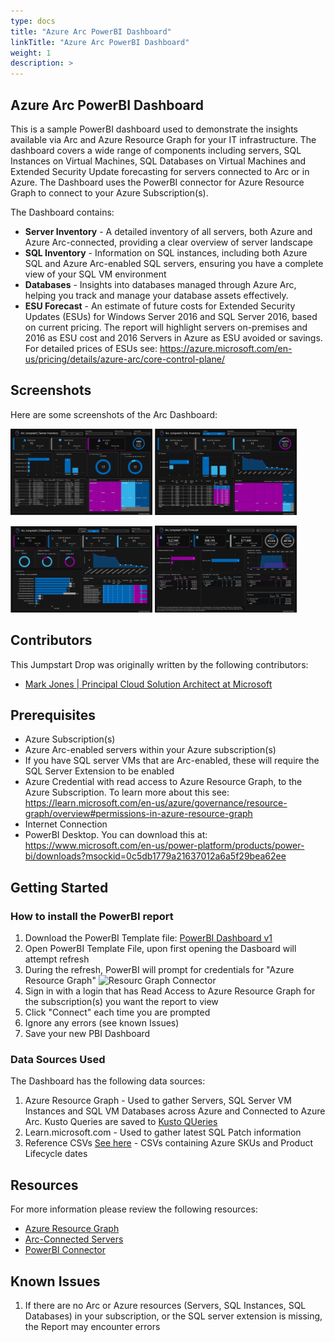 ```yaml
---
type: docs
title: "Azure Arc PowerBI Dashboard"
linkTitle: "Azure Arc PowerBI Dashboard"
weight: 1
description: >
---
```


## Azure Arc PowerBI Dashboard

This is a sample PowerBI dashboard used to demonstrate the insights available via Arc and Azure Resource Graph for your IT infrastructure. The dashboard covers a wide range of components including servers, SQL Instances on Virtual Machines, SQL Databases on Virtual Machines and Extended Security Update forecasting for servers connected to Arc or in Azure. The Dashboard uses the PowerBI connector for Azure Resource Graph to connect to your Azure Subscription(s). 

The Dashboard contains:

* **Server Inventory** - A detailed inventory of all servers, both Azure and Azure Arc-connected, providing a clear overview of server landscape
* **SQL Inventory** - Information on SQL instances, including both Azure SQL and Azure Arc-enabled SQL servers, ensuring you have a complete view of your SQL VM environment
* **Databases** - Insights into databases managed through Azure Arc, helping you track and manage your database assets effectively.
* **ESU Forecast** - An estimate of future costs for Extended Security Updates (ESUs) for Windows Server 2016 and SQL Server 2016, based on current pricing. The report will highlight servers on-premises and 2016 as ESU cost and 2016 Servers in Azure as ESU avoided or savings. For detailed prices of ESUs see: https://azure.microsoft.com/en-us/pricing/details/azure-arc/core-control-plane/

## Screenshots

Here are some screenshots of the Arc Dashboard:
<p float="left">
  <img src="artifacts/media/server_inventory_screenshot.png" alt="Server Inventory" width="45%" />
  <img src="artifacts/media/sqlserver_inventory_screenshot.png" alt="SQL Server Inventory" width="45%" />
</p>
<p float="left">
  <img src="artifacts/media/sqldatabase_inventory_screenshot.png" alt="SQL Database Inventory" width="45%" />
  <img src="artifacts/media/esu_forecast_screenshot.png" alt="ESU Forecast" width="45%" />
</p>

## Contributors

This Jumpstart Drop was originally written by the following contributors:

* [Mark Jones | Principal Cloud Solution Architect at Microsoft](www.linkedin.com/in/joneslmark)

## Prerequisites

* Azure Subscription(s)
* Azure Arc-enabled servers within your Azure subscription(s)
* If you have SQL server VMs that are Arc-enabled, these will require the SQL Server Extension to be enabled
* Azure Credential with read access to Azure Resource Graph, to the Azure Subscription. To learn more about this see: https://learn.microsoft.com/en-us/azure/governance/resource-graph/overview#permissions-in-azure-resource-graph
* Internet Connection
* PowerBI Desktop. You can download this at: https://www.microsoft.com/en-us/power-platform/products/power-bi/downloads?msockid=0c5db1779a21637012a6a5f29bea62ee

## Getting Started

### How to install the PowerBI report

1. Download the PowerBI Template file: [PowerBI Dashboard v1](/azure_arc_dashboard_v1.pbix.pbit)
2. Open PowerBI Template File, upon first opening the Dasboard will attempt refresh
3. During the refresh, PowerBI will prompt for credentials for "Azure Resource Graph"
![Resourc Graph Connector](/artifacts/media/arg_connector_screenshot.png)
5. Sign in with a login that has Read Access to Azure Resource Graph for the subscription(s) you want the report to view
6. Click "Connect" each time you are prompted
7. Ignore any errors (see known Issues)
8. Save your new PBI Dashboard

### Data Sources Used
The Dashboard has the following data sources:
1. Azure Resource Graph - Used to gather Servers, SQL Server VM Instances and SQL VM Databases across Azure and Connected to Azure Arc. Kusto Queries are saved to [Kusto QUeries](/artifacts/arg_queries/)
2. Learn.microsoft.com - Used to gather latest SQL Patch information
3. Reference CSVs [See here](/artifacts/reference/) - CSVs containing Azure SKUs and Product Lifecycle dates

## Resources

For more information please review the following resources:

* [Azure Resource Graph](https://learn.microsoft.com/en-us/azure/governance/resource-graph/overview#permissions-in-azure-resource-graph)
* [Arc-Connected Servers](https://learn.microsoft.com/en-us/azure/azure-arc/servers/overview)
* [PowerBI Connector](https://learn.microsoft.com/en-us/azure/governance/resource-graph/power-bi-connector-quickstart?tabs=power-bi-desktop#connect-azure-resource-graph-with-power-bi-connector)


## Known Issues
1. If there are no Arc or Azure resources (Servers, SQL Instances, SQL Databases) in your subscription, or the SQL server extension is missing, the Report may encounter errors